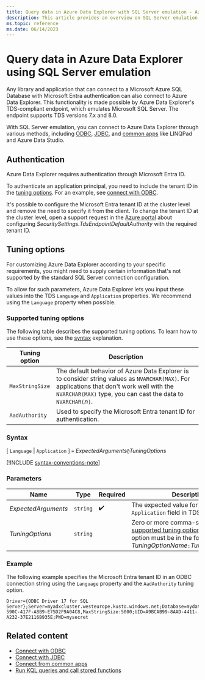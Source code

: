 ```yaml
---
title: Query data in Azure Data Explorer with SQL Server emulation - Azure Data Explorer
description: This article provides an overview on SQL Server emulation in Azure Data Explorer.
ms.topic: reference
ms.date: 06/14/2023
---
```

# Query data in Azure Data Explorer using SQL Server emulation

Any library and application that can connect to a Microsoft Azure SQL Database with Microsoft Entra authentication can also connect to Azure Data Explorer. This functionality is made possible by Azure Data Explorer's TDS-compliant endpoint, which emulates Microsoft SQL Server. The endpoint supports TDS versions 7.x and 8.0.

With SQL Server emulation, you can connect to Azure Data Explorer through various methods, including [ODBC](connect-odbc.md), [JDBC](connect-jdbc.md), and [common apps](connect-common-apps.md) like LINQPad and Azure Data Studio.

## Authentication

Azure Data Explorer requires authentication through Microsoft Entra ID.

To authenticate an application principal, you need to include the tenant ID in the [tuning options](#tuning-options). For an example, see [connect with ODBC](connect-odbc.md#application-authentication).

It's possible to configure the Microsoft Entra tenant ID at the cluster level and remove the need to specify it from the client. To change the tenant ID at the cluster level, open a support request in the  [Azure portal](https://portal.azure.com/#blade/Microsoft_Azure_Support/HelpAndSupportBlade/overview) about configuring *SecuritySettings.TdsEndpointDefaultAuthority* with the required tenant ID.

## Tuning options

For customizing Azure Data Explorer according to your specific requirements, you might need to supply certain information that's not supported by the standard SQL Server connection configuration.

To allow for such parameters, Azure Data Explorer lets you input these values into the TDS `Language` and `Application` properties. We recommend using the `Language` property when possible.

### Supported tuning options

The following table describes the supported tuning options. To learn how to use these options, see the [syntax](#syntax) explanation.

|Tuning option|Description|
|--|--|
|`MaxStringSize`|The default behavior of Azure Data Explorer is to consider string values as `NVARCHAR(MAX)`. For applications that don't work well with the `NVARCHAR(MAX)` type, you can cast the data to `NVARCHAR(`*n*`)`.|
|`AadAuthority`|Used to specify the Microsoft Entra tenant ID for authentication.|

### Syntax

[ `Language` | `Application` ] `=` *ExpectedArguments*`@`*TuningOptions*

[!INCLUDE [syntax-conventions-note](kusto-content/includes/syntax-conventions-note.md)]

### Parameters

|Name|Type|Required|Description|
|--|--|--|--|
|*ExpectedArguments*| `string` | :heavy_check_mark:|The expected value for the `Language` or `Application` field in TDS.|
|*TuningOptions*| `string` ||Zero or more comma-separated [supported tuning options](#supported-tuning-options). Each tuning option must be in the format of *TuningOptionName*`:`*TuningOptionValue*.|

### Example

The following example specifies the Microsoft Entra tenant ID in an ODBC connection string using the `Language` property and the `AadAuthority` tuning option.

```odbc
Driver={ODBC Driver 17 for SQL Server};Server=myadxcluster.westeurope.kusto.windows.net;Database=mydatabase;Authentication=ActiveDirectoryServicePrincipal;Language=any@AadAuthority:57B489CD-590C-417F-A8B9-E75D2F9A04C8,MaxStringSize:5000;UID=A9BCAB99-8AAD-4411-A232-37E2116B935E;PWD=mysecret
```

## Related content

* [Connect with ODBC](connect-odbc.md)
* [Connect with JDBC](connect-jdbc.md)
* [Connect from common apps](connect-common-apps.md)
* [Run KQL queries and call stored functions](sql-kql-queries-and-stored-functions.md)
